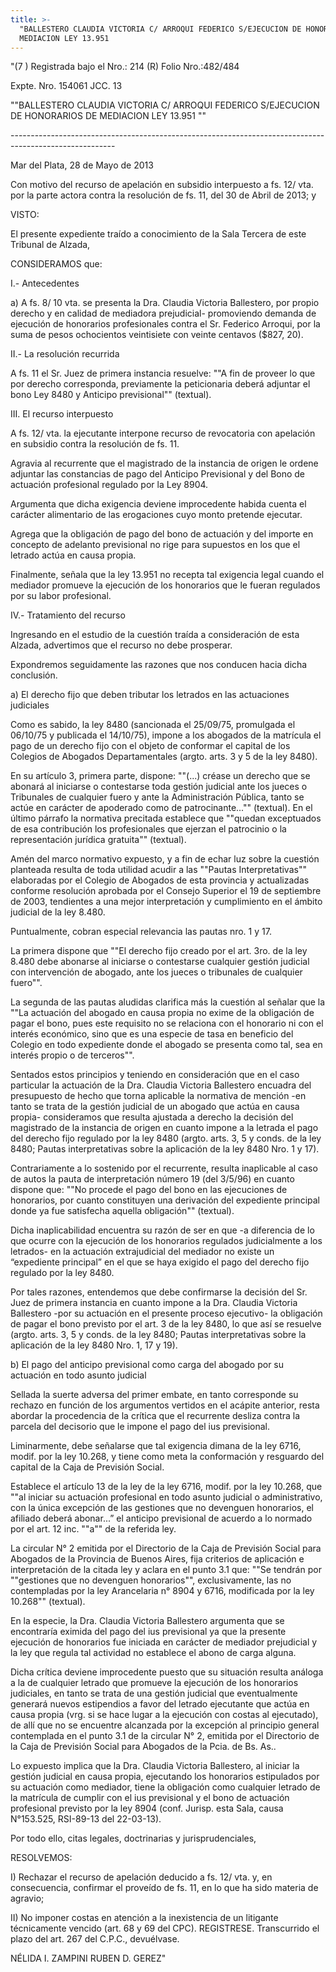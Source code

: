 ```yaml
---
title: >-
  "BALLESTERO CLAUDIA VICTORIA C/ ARROQUI FEDERICO S/EJECUCION DE HONORARIOS DE
  MEDIACION LEY 13.951
---
```

"(7 ) Registrada bajo el Nro.: 214 (R) Folio Nro.:482/484



Expte. Nro. 154061 JCC. 13



""BALLESTERO CLAUDIA VICTORIA C/ ARROQUI FEDERICO S/EJECUCION DE HONORARIOS DE MEDIACION LEY 13.951 ""



\--------------------------------------------------------------------------------------------------------



Mar del Plata, 28	de Mayo de 2013



Con motivo del recurso de apelación en subsidio interpuesto a fs. 12/ vta. por la parte actora contra la resolución de fs. 11, del 30 de Abril de 2013; y



VISTO:



El presente expediente traído a conocimiento de la Sala Tercera de este Tribunal de Alzada,



CONSIDERAMOS que:



I.- Antecedentes



a) A fs. 8/ 10 vta. se presenta la Dra. Claudia Victoria Ballestero, por propio derecho y en calidad de mediadora prejudicial- promoviendo demanda de ejecución de honorarios profesionales contra el Sr. Federico Arroqui, por la suma de pesos ochocientos veintisiete con veinte centavos ($827, 20).



II.- La resolución recurrida



A fs. 11 el Sr. Juez de primera instancia resuelve: ""A fin de proveer lo que por derecho corresponda, previamente la peticionaria deberá adjuntar el bono Ley 8480 y Anticipo previsional"" (textual).



III. El recurso interpuesto



A fs. 12/ vta. la ejecutante interpone recurso de revocatoria con apelación en subsidio contra la resolución de fs. 11.



Agravia al recurrente que el magistrado de la instancia de origen le ordene adjuntar las constancias de pago del Anticipo Previsional y del Bono de actuación profesional regulado por la Ley 8904.



Argumenta que dicha exigencia deviene improcedente habida cuenta el carácter alimentario de las erogaciones cuyo monto pretende ejecutar.



Agrega que la obligación de pago del bono de actuación y del importe en concepto de adelanto previsional no rige para supuestos en los que el letrado actúa en causa propia.



Finalmente, señala que la ley 13.951 no recepta tal exigencia legal cuando el mediador promueve la ejecución de los honorarios que le fueran regulados por su labor profesional.



IV.- Tratamiento del recurso



Ingresando en el estudio de la cuestión traída a consideración de esta Alzada, advertimos que el recurso no debe prosperar.



Expondremos seguidamente las razones que nos conducen hacia dicha conclusión.	

a) El derecho fijo que deben tributar los letrados en las actuaciones judiciales



Como es sabido, la ley 8480 (sancionada el 25/09/75, promulgada el 06/10/75 y publicada el 14/10/75), impone a los abogados de la matrícula el pago de un derecho fijo con el objeto de conformar el capital de los Colegios de Abogados Departamentales (argto. arts. 3 y 5 de la ley 8480).



En su artículo 3, primera parte, dispone: ""(...) créase un derecho que se abonará al iniciarse o contestarse toda gestión judicial ante los jueces o Tribunales de cualquier fuero y ante la Administración Pública, tanto se actúe en carácter de apoderado como de patrocinante..."" (textual).	En el último párrafo la normativa precitada establece que ""quedan exceptuados de esa contribución los profesionales que ejerzan el patrocinio o la representación jurídica gratuita"" (textual).



Amén del marco normativo expuesto, y a fin de echar luz sobre la cuestión planteada resulta de toda utilidad acudir a las ""Pautas Interpretativas"" elaboradas por el Colegio de Abogados de esta provincia y actualizadas conforme resolución aprobada por el Consejo Superior el 19 de septiembre de 2003, tendientes a una mejor interpretación y cumplimiento en el ámbito judicial de la ley 8.480.



Puntualmente, cobran especial relevancia las pautas nro. 1 y 17.



La primera dispone que ""El derecho fijo creado por el art. 3ro. de la ley 8.480 debe abonarse al iniciarse o contestarse cualquier gestión judicial con intervención de abogado, ante los jueces o tribunales de cualquier fuero"".



La segunda de las pautas aludidas clarifica más la cuestión al señalar que la ""La actuación del abogado en causa propia no exime de la obligación de pagar el bono, pues este requisito no se relaciona con el honorario ni con el interés económico, sino que es una especie de tasa en beneficio del Colegio en todo expediente donde el abogado se presenta como tal, sea en interés propio o de terceros"".



Sentados estos principios y teniendo en consideración que en el caso particular la actuación de la Dra. Claudia Victoria Ballestero encuadra del presupuesto de hecho que torna aplicable la normativa de mención -en tanto se trata de la gestión judicial de un abogado que actúa en causa propia- consideramos que resulta ajustada a derecho la decisión del magistrado de la instancia de origen en cuanto impone a la letrada el pago del derecho fijo regulado por la ley 8480 (argto. arts. 3, 5 y conds. de la ley 8480; Pautas interpretativas sobre la aplicación de la ley 8480 Nro. 1 y 17).



Contrariamente a lo sostenido por el recurrente, resulta inaplicable al caso de autos la pauta de interpretación número 19 (del 3/5/96) en cuanto dispone que: ""No procede el pago del bono en las ejecuciones de honorarios, por cuanto constituyen una derivación del expediente principal donde ya fue satisfecha aquella obligación"" (textual).



Dicha inaplicabilidad encuentra su razón de ser en que -a diferencia de lo que ocurre con la ejecución de los honorarios regulados judicialmente a los letrados- en la actuación extrajudicial del mediador no existe un “expediente principal” en el que se haya exigido el pago del derecho fijo regulado por la ley 8480.



Por tales razones, entendemos que debe confirmarse la decisión del Sr. Juez de primera instancia en cuanto impone a la Dra. Claudia Victoria Ballestero -por su actuación en el presente proceso ejecutivo- la obligación de pagar el bono previsto por el art. 3 de la ley 8480, lo que así se resuelve (argto. arts. 3, 5 y conds. de la ley 8480; Pautas interpretativas sobre la aplicación de la ley 8480 Nro. 1, 17 y 19).



b) El pago del anticipo previsional como carga del abogado por su actuación en todo asunto judicial



Sellada la suerte adversa del primer embate, en tanto corresponde su rechazo en función de los argumentos vertidos en el acápite anterior, resta abordar la procedencia de la crítica que el recurrente desliza contra la parcela del decisorio que le impone el pago del ius previsional.



Liminarmente, debe señalarse que tal exigencia dimana de la ley 6716, modif. por la ley 10.268, y tiene como meta la conformación y resguardo del capital de la Caja de Previsión Social.



Establece el artículo 13 de la ley de la ley 6716, modif. por la ley 10.268, que ""al iniciar su actuación profesional en todo asunto judicial o administrativo, con la única excepción de las gestiones que no devenguen honorarios, el afiliado deberá abonar...” el anticipo previsional de acuerdo a lo normado por el art. 12 inc. ""a"" de la referida ley.



La circular N° 2 emitida por el Directorio de la Caja de Previsión Social para Abogados de la Provincia de Buenos Aires, fija criterios de aplicación e interpretación de la citada ley y aclara en el punto 3.1 que: ""Se tendrán por ""gestiones que no devenguen honorarios"", exclusivamente, las no contempladas por la ley Arancelaria n° 8904 y 6716, modificada por la ley 10.268"" (textual).



En la especie, la Dra. Claudia Victoria Ballestero argumenta que se encontraría eximida del pago del ius previsional ya que la presente ejecución de honorarios fue iniciada en carácter de mediador prejudicial y la ley que regula tal actividad no establece el abono de carga alguna.



Dicha crítica deviene improcedente puesto que su situación resulta análoga a la de cualquier letrado que promueve la ejecución de los honorarios judiciales, en tanto se trata de una gestión judicial que eventualmente generará nuevos estipendios a favor del letrado ejecutante que actúa en causa propia (vrg. si se hace lugar a la ejecución con costas al ejecutado), de allí que no se encuentre alcanzada por la excepción al principio general contemplada en el punto 3.1 de la circular N° 2, emitida por el Directorio de la Caja de Previsión Social para Abogados de la Pcia. de Bs. As..



Lo expuesto implica que la Dra. Claudia Victoria Ballestero, al iniciar la gestión judicial en causa propia, ejecutando los honorarios estipulados por su actuación como mediador, tiene la obligación como cualquier letrado de la matrícula de cumplir con el ius previsional y el bono de actuación profesional previsto por la ley 8904 (conf. Jurisp. esta Sala, causa N°153.525, RSI-89-13 del 22-03-13).



Por todo ello, citas legales, doctrinarias y jurisprudenciales,



RESOLVEMOS:



I) Rechazar el recurso de apelación deducido a fs. 12/ vta. y, en consecuencia, confirmar el proveído de fs. 11, en lo que ha sido materia de agravio;



II) No imponer costas en atención a la inexistencia de un litigante técnicamente vencido (art. 68 y 69 del CPC). REGISTRESE. Transcurrido el plazo del art. 267 del C.P.C., devuélvase.



 



NÉLIDA I. ZAMPINI RUBEN D. GEREZ"
